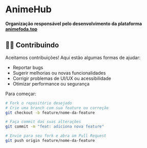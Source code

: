 # AnimeHub

**Organização responsável pelo desenvolvimento da plataforma [animefoda.top](https://animefoda.top)**



## 🧑‍💻 Contribuindo

Aceitamos contribuições! Aqui estão algumas formas de ajudar:

- Reportar bugs
- Sugerir melhorias ou novas funcionalidades
- Corrigir problemas de UI/UX ou acessibilidade
- Otimizar performance ou segurança

Para começar:

```bash
# Fork o repositório desejado
# Crie uma branch com sua feature ou correção
git checkout -b feature/nome-da-feature

# Faça commit das suas alterações
git commit -m "feat: adiciona nova feature"

# Envie para seu fork e abra um Pull Request
git push origin feature/nome-da-feature
